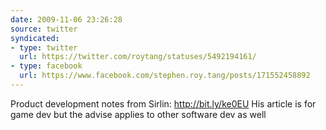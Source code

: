 ```yaml
---
date: 2009-11-06 23:26:28
source: twitter
syndicated:
- type: twitter
  url: https://twitter.com/roytang/statuses/5492194161/
- type: facebook
  url: https://www.facebook.com/stephen.roy.tang/posts/171552458892
---
```


Product development notes from Sirlin: http://bit.ly/ke0EU His article is for game dev but the advise applies to other software dev as well